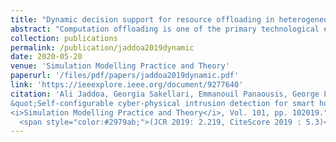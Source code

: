 ```yaml
---
title: "Dynamic decision support for resource offloading in heterogeneous internet of things environments"
abstract: "Computation offloading is one of the primary technological enablers of the Internet of Things (IoT), as it helps address individual devices’ resource restrictions. In the past, offloading would always utilise remote cloud infrastructures, but the increasing size of IoT data traffic and the real-time response requirements of modern and future IoT applications have led to the adoption of the edge computing paradigm, where the data is processed at the edge of the network. The decision as to whether cloud or edge resources will be utilised is typically taken at the design stage based on the type of the IoT device. Yet, the conditions that determine the optimality of this decision, such as the arrival rate, nature and sizes of the tasks, and crucially the real-time condition of the networks involved, keep changing. At the same time, the energy consumption of IoT devices is usually a key requirement, which is affected primarily by the time it takes to complete tasks, whether for the actual computation or for offloading them through the network. Here, we model the expected time and energy costs for the different options of offloading a task to the edge or the cloud, as well as of carrying out on the device itself. We use this model to allow the device to take the offloading decision dynamically as a new task arrives and based on the available information on the network connections and the states of the edge and the cloud. Having extended EdgeCloudSim to provide support for such dynamic decision making, we are able to compare this approach against IoT-first, edge-first, cloud-only, random and application-oriented probabilistic strategies. Our simulations on four different types of IoT applications show that allowing customisation and dynamic offloading decision support can improve drastically the response time of time-critical and small-size applications, and the energy consumption not only of the individual IoT devices but also of the system as a whole. This paves the way for future IoT devices that optimise their application response times, as well as their own energy autonomy and overall energy efficiency, in a decentralised and autonomous manner."
collection: publications
permalink: /publication/jaddoa2019dynamic
date: 2020-05-20
venue: 'Simulation Modelling Practice and Theory'
paperurl: '/files/pdf/papers/jaddoa2019dynamic.pdf'
link: 'https://ieeexplore.ieee.org/document/9277640'
citation: 'Ali Jaddoa, Georgia Sakellari, Emmanouil Panaousis, George Loukas, Panagiotis G. Sarigiannidis (2020). 
&quot;Self-configurable cyber-physical intrusion detection for smart homes using reinforcement learning.&quot;
<i>Simulation Modelling Practice and Theory</i>, Vol. 101, pp. 102019."
  <span style="color:#2979ab;">(JCR 2019: 2.219, CiteScore 2019 : 5.3)</span>'
---
```


